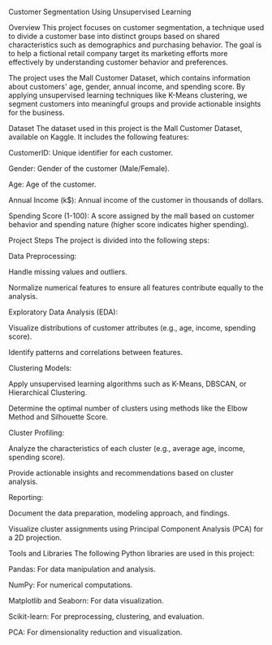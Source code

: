 Customer Segmentation Using Unsupervised Learning

Overview
This project focuses on customer segmentation, a technique used to divide a customer base into distinct groups based on shared characteristics such as demographics and purchasing behavior. The goal is to help a fictional retail company target its marketing efforts more effectively by understanding customer behavior and preferences.

The project uses the Mall Customer Dataset, which contains information about customers' age, gender, annual income, and spending score. By applying unsupervised learning techniques like K-Means clustering, we segment customers into meaningful groups and provide actionable insights for the business.


Dataset
The dataset used in this project is the Mall Customer Dataset, available on Kaggle. It includes the following features:

CustomerID: Unique identifier for each customer.

Gender: Gender of the customer (Male/Female).

Age: Age of the customer.

Annual Income (k$): Annual income of the customer in thousands of dollars.

Spending Score (1-100): A score assigned by the mall based on customer behavior and spending nature (higher score indicates higher spending).


Project Steps
The project is divided into the following steps:

Data Preprocessing:

Handle missing values and outliers.

Normalize numerical features to ensure all features contribute equally to the analysis.

Exploratory Data Analysis (EDA):

Visualize distributions of customer attributes (e.g., age, income, spending score).

Identify patterns and correlations between features.

Clustering Models:

Apply unsupervised learning algorithms such as K-Means, DBSCAN, or Hierarchical Clustering.

Determine the optimal number of clusters using methods like the Elbow Method and Silhouette Score.

Cluster Profiling:

Analyze the characteristics of each cluster (e.g., average age, income, spending score).

Provide actionable insights and recommendations based on cluster analysis.

Reporting:

Document the data preparation, modeling approach, and findings.

Visualize cluster assignments using Principal Component Analysis (PCA) for a 2D projection.


Tools and Libraries
The following Python libraries are used in this project:

Pandas: For data manipulation and analysis.

NumPy: For numerical computations.

Matplotlib and Seaborn: For data visualization.

Scikit-learn: For preprocessing, clustering, and evaluation.

PCA: For dimensionality reduction and visualization.
